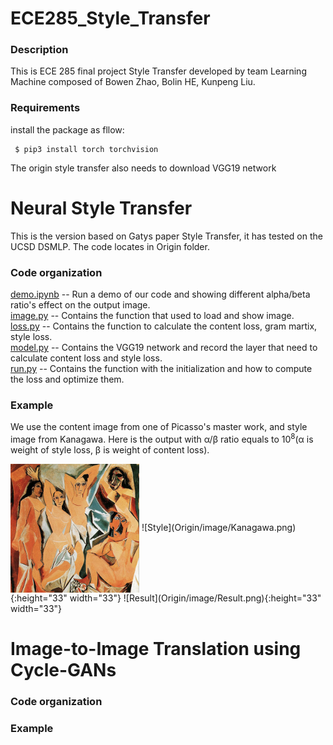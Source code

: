 # ECE285_Style_Transfer


### Description
This is ECE 285 final project Style Transfer developed by team Learning Machine composed of Bowen Zhao, Bolin HE, Kunpeng Liu.

### Requirements

install the package as fllow:
```
 $ pip3 install torch torchvision  
```
The origin style transfer also needs to download VGG19 network  
  
  
  
Neural Style Transfer
===========
This is the version based on Gatys paper Style Transfer, it has tested on the UCSD DSMLP.
The code locates in Origin folder.

### Code organization

[demo.ipynb](https://github.com/Soolizo/ECE285_Style-Transfer/blob/master/Origin/Demo.ipynb) -- Run a demo of our code and showing different alpha/beta ratio's effect on the output image.  
[image.py](https://github.com/Soolizo/ECE285_Style-Transfer/blob/master/Origin/image.py) -- Contains the function that used to load and show image.  
[loss.py](https://github.com/Soolizo/ECE285_Style-Transfer/blob/master/Origin/loss.py) -- Contains the function to calculate the content loss, gram martix, style loss.  
[model.py](https://github.com/Soolizo/ECE285_Style-Transfer/blob/master/Origin/model.py) -- Contains the VGG19 network and record the layer that need to calculate content loss and style loss.  
[run.py](https://github.com/Soolizo/ECE285_Style-Transfer/blob/master/Origin/run.py) -- Contains the function with the initialization and how to compute the loss and optimize them.  
  

### Example
We use the content image from one of Picasso's master work, and style image from Kanagawa. Here is the output with α/β ratio equals to 10<sup>8</sup>(α is weight of style loss, β is weight of content loss).

<img src="Origin/image/Cubic.png" width = "206" height = "206" alt="Content" align=center />
![Style](Origin/image/Kanagawa.png){:height="33" width="33"}
![Result](Origin/image/Result.png){:height="33" width="33"}

  
Image-to-Image Translation using Cycle-GANs
===========



### Code organization


### Example

